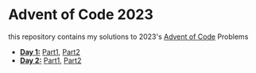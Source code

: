 # Advent of Code 2023

this repository contains my solutions to 2023's [Advent of Code](https://adventofcode.com/2023) Problems

-   [**Day 1:**](https://adventofcode.com/2023/day/1) [Part1](01.1.py), [Part2](01.2.py)
-   [**Day 2:**](https://adventofcode.com/2023/day/1) [Part1](02.1.py), [Part2](02.2.py)
